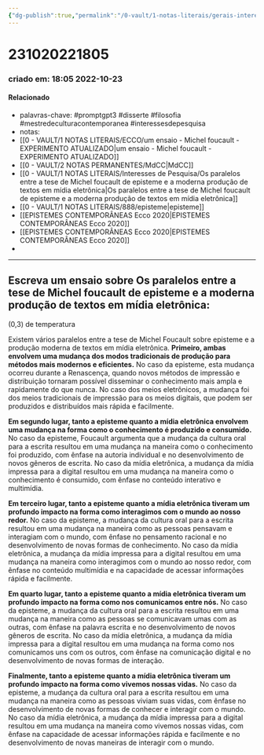 ```yaml
---
{"dg-publish":true,"permalink":"/0-vault/1-notas-literais/gerais-interesses/um-ensaio-sobre-os-paralelos-entre-a-tese-de-michel-foucault-de-episteme-e-a-moderna-producao-de-textos-em-midia-eletronica-experimento-com-chatgpt/","tags":["promptgpt3","disserte","filosofia","mestredeculturacontemporanea","interessesdepesquisa"],"dgHomeLink":true,"dgShowLocalGraph":true,"dgShowFileTree":true,"dgEnableSearch":true,"noteIcon":""}
---
```


# 231020221805
### criado em: 18:05 2022-10-23

#### Relacionado
- palavras-chave: #promptgpt3 #disserte #filosofia #mestredeculturacontemporanea #interessesdepesquisa 
- notas:
- [[0 - VAULT/1 NOTAS LITERAIS/ECCO/um ensaio - Michel foucault - EXPERIMENTO ATUALIZADO\|um ensaio - Michel foucault - EXPERIMENTO ATUALIZADO]]
- [[0 - VAULT/2 NOTAS PERMANENTES/MdCC\|MdCC]]
- [[0 - VAULT/1 NOTAS LITERAIS/Interesses de Pesquisa/Os paralelos entre a tese de Michel foucault de episteme e a moderna produção de textos em mídia eletrônica\|Os paralelos entre a tese de Michel foucault de episteme e a moderna produção de textos em mídia eletrônica]]
- [[0 - VAULT/1 NOTAS LITERAIS/888/episteme\|episteme]]
- [[EPISTEMES CONTEMPORÂNEAS Ecco 2020\|EPISTEMES CONTEMPORÂNEAS Ecco 2020]]
- [[EPISTEMES CONTEMPORÂNEAS Ecco 2020\|EPISTEMES CONTEMPORÂNEAS Ecco 2020]]
- 
---
## Escreva um ensaio sobre Os paralelos entre a tese de Michel foucault de episteme e a moderna produção de textos em mídia eletrônica:
(0,3) de temperatura

Existem vários paralelos entre a tese de Michel Foucault sobre episteme e a produção moderna de textos em mídia eletrônica. **Primeiro, ambas envolvem uma mudança dos modos tradicionais de produção para métodos mais modernos e eficientes.** No caso da episteme, esta mudança ocorreu durante a Renascença, quando novos métodos de impressão e distribuição tornaram possível disseminar o conhecimento mais ampla e rapidamente do que nunca. No caso dos meios eletrônicos, a mudança foi dos meios tradicionais de impressão para os meios digitais, que podem ser produzidos e distribuídos mais rápida e facilmente.

**Em segundo lugar, tanto a episteme quanto a mídia eletrônica envolvem uma mudança na forma como o conhecimento é produzido e consumido.** No caso da episteme, Foucault argumenta que a mudança da cultura oral para a escrita resultou em uma mudança na maneira como o conhecimento foi produzido, com ênfase na autoria individual e no desenvolvimento de novos gêneros de escrita. No caso da mídia eletrônica, a mudança da mídia impressa para a digital resultou em uma mudança na maneira como o conhecimento é consumido, com ênfase no conteúdo interativo e multimídia.

**Em terceiro lugar, tanto a episteme quanto a mídia eletrônica tiveram um profundo impacto na forma como interagimos com o mundo ao nosso redor.** No caso da episteme, a mudança da cultura oral para a escrita resultou em uma mudança na maneira como as pessoas pensavam e interagiam com o mundo, com ênfase no pensamento racional e no desenvolvimento de novas formas de conhecimento. No caso da mídia eletrônica, a mudança da mídia impressa para a digital resultou em uma mudança na maneira como interagimos com o mundo ao nosso redor, com ênfase no conteúdo multimídia e na capacidade de acessar informações rápida e facilmente.

**Em quarto lugar, tanto a episteme quanto a mídia eletrônica tiveram um profundo impacto na forma como nos comunicamos entre nós.** No caso da episteme, a mudança da cultura oral para a escrita resultou em uma mudança na maneira como as pessoas se comunicavam umas com as outras, com ênfase na palavra escrita e no desenvolvimento de novos gêneros de escrita. No caso da mídia eletrônica, a mudança da mídia impressa para a digital resultou em uma mudança na forma como nos comunicamos uns com os outros, com ênfase na comunicação digital e no desenvolvimento de novas formas de interação.

**Finalmente, tanto a episteme quanto a mídia eletrônica tiveram um profundo impacto na forma como vivemos nossas vidas.** No caso da episteme, a mudança da cultura oral para a escrita resultou em uma mudança na maneira como as pessoas viviam suas vidas, com ênfase no desenvolvimento de novas formas de conhecer e interagir com o mundo. No caso da mídia eletrônica, a mudança da mídia impressa para a digital resultou em uma mudança na maneira como vivemos nossas vidas, com ênfase na capacidade de acessar informações rápida e facilmente e no desenvolvimento de novas maneiras de interagir com o mundo.


